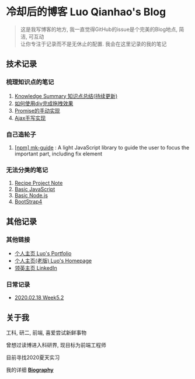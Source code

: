 # 冷却后的博客 Luo Qianhao's Blog
>这是我写博客的地方, 我一直觉得GitHub的issue是个完美的Blog地点, 简洁, 可互动  
>让你专注于记录而不是无休止的配置. 我会在这里记录的我的笔记







## 技术记录

### 梳理知识点的笔记
1. [Knowledge Summary 知识点总结(持续更新)](https://github.com/law-chain-hot/Blog/issues/1)  
2. [如何使用div完成拖拽效果](https://github.com/law-chain-hot/Blog/issues/2)
3. [Promise的手动实现](https://github.com/law-chain-hot/Blog/issues/3)
4. [Ajax手写实现](https://github.com/law-chain-hot/Blog/issues/4)


### 自己造轮子
1. [[npm] mk-guide](https://github.com/law-chain-hot/Blog/blob/master/2-%E8%87%AA%E5%B7%B1%E5%86%99%E7%9A%84%E8%BD%AE%E5%AD%90/1-%E6%96%B0%E6%89%8B%E5%BC%95%E5%AF%BC%E7%BB%84%E4%BB%B6%5B%E7%B1%BB%E4%BC%BC%E4%BA%8EIntro.js%E5%92%8CDriver.js%5D.md) : A light JavaScript library to guide the user to focus the important part, including fix element


### 无法分类的笔记
1. [Recipe Project Note](https://github.com/law-chain-hot/md-all-notes/issues/4)  
2. [Basic JavaScript](https://github.com/law-chain-hot/md-all-notes/issues/5)    
3. [Basic Node.js](https://github.com/law-chain-hot/md-all-notes/issues/6)  
4. [BootStrap4](https://github.com/law-chain-hot/md-all-notes/issues/7)  








## 其他记录

### 其他链接
- [个人主页 Luo's Portfolio](https://law-chain-hot.github.io/portfolio)  
- [个人主页(老版) Luo's Homepage](https://law-chain-hot.github.io/homepage)
- [领英主页 LinkedIn ](https://www.linkedin.com/in/qianhao-luo-472974177/)

### 日常记录
- [2020.02.18 Week5.2](https://github.com/law-chain-hot/Blog/blob/master/3-%E6%97%A5%E5%B8%B8%E8%AE%B0%E5%BD%95/1-%5B2020.02.18%5DWeek5.2.md)

 


## 关于我
工科, 研二, 前端, 喜爱尝试新鲜事物

曾想过读博进入科研界, 现目标为前端工程师

目前寻找2020夏天实习  

我的详细 **[Biography](https://github.com/law-chain-hot/Blog/tree/master/0-%E5%85%B3%E4%BA%8EAbout)**